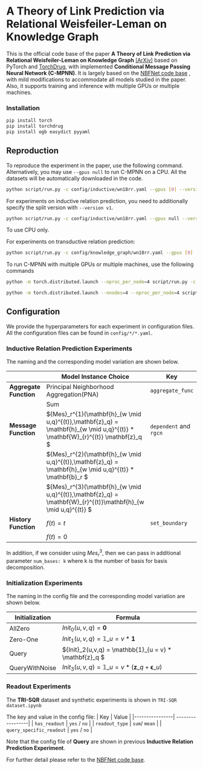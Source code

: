 # A Theory of Link Prediction via Relational Weisfeiler-Leman on Knowledge Graph #

This is the official code base of the paper **A Theory of Link Prediction via Relational Weisfeiler-Leman on Knowledge Graph** [(ArXiv)](https://arxiv.org/abs/2302.02209) based on PyTorch and [TorchDrug], with implemented **Conditional Message Passing Neural Network (C-MPNN)**. It is largely based on the [NBFNet code base](https://github.com/DeepGraphLearning/NBFNet) , with mild modifications to accommodate all models studied in the paper.  Also, it supports training and inference with multiple GPUs or multiple machines. 

[TorchDrug]: https://github.com/DeepGraphLearning/torchdrug

### Installation ###

```bash
pip install torch
pip install torchdrug
pip install ogb easydict pyyaml
```

## Reproduction ##

To reproduce the experiment in the paper, use the following command. Alternatively, you
may use `--gpus null` to run C-MPNN on a CPU. All the datasets will be automatically
downloaded in the code.

```bash
python script/run.py -c config/inductive/wn18rr.yaml --gpus [0] --version v1
```
For experiments on inductive relation prediction, you need to additionally specify
the split version with `--version v1`.

```bash
python script/run.py -c config/inductive/wn18rr.yaml --gpus null --version v1
```
To use CPU only.

For experiments on transductive relation prediction:
```bash
python script/run.py -c config/knowledge_graph/wn18rr.yaml --gpus [0] 
```
To run C-MPNN with multiple GPUs or multiple machines, use the following commands

```bash
python -m torch.distributed.launch --nproc_per_node=4 script/run.py -c config/inductive/wn18rr.yaml --gpus [0,1,2,3]
```

```bash
python -m torch.distributed.launch --nnodes=4 --nproc_per_node=4 script/run.py -c config/inductive/wn18rr.yaml --gpus [0,1,2,3,0,1,2,3,0,1,2,3,0,1,2,3]
```

## Configuration ##
We provide the hyperparameters for each experiment in configuration files.
All the configuration files can be found in `config/*/*.yaml`.

### Inductive Relation Prediction Experiments ###
The naming and the corresponding model variation are shown below. 

|                    | Model Instance Choice                                                                    |  Key      | Value | 
|--------------------|---------------------------------------------------------------------------------|-------|-------|
| **Aggregate Function** | Principal Neighborhood Aggregation(PNA)                                                                             | `aggregate_func`| `pna`|
|                    | Sum                                                                             |  | `sum` |
| **Message Function**   |  ${Mes}_r^{1}(\mathbf{h}\_{w \mid u,q}^{(t)},\mathbf{z}\_q) =  \mathbf{h}\_{w \mid u,q}^{(t)} * \mathbf{W}\_{r}^{(t)} \mathbf{z}\_q $ |  `dependent` and `rgcn`    | `(yes,no)` |
|                    | ${Mes}_r^{2}(\mathbf{h}\_{w \mid u,q}^{(t)},\mathbf{z}\_q) = \mathbf{h}\_{w \mid u,q}^{(t)} * \mathbf{b}\_r $              | |`(no,no)`|
|                    | ${Mes}_r^{3}(\mathbf{h}\_{w \mid u,q}^{(t)},\mathbf{z}\_q) = \mathbf{W}\_{r}^{(t)}\mathbf{h}\_{w \mid u,q}^{(t)} $         |  |`(_,yes)`|                 
| **History Function**   | $f(t) = t$                                                                       | `set_boundary` | `no`|
|                    | $f(t) = 0$                                                                        |  | `yes`|

In addition, if we consider using ${Mes}_r^3$, then we can pass in additional parameter `num_bases: k` where k is the number of basis for basis decomposition. 


### Initialization Experiments ###

The naming in the config file and the corresponding model variation are shown below.

| Initialization  | Formula                                                                   | 
|----------------|---------------------------------------------------------------------------|
| AllZero        | ${Init}_0(u,v,q) = \mathbf{0}$                                            | 
| Zero-One       | ${Init}_1(u,v,q) = \mathbb{1}\_{u = v} * \mathbf{1}$                       | 
| Query          | ${Init}_2(u,v,q) = \mathbb{1}\_{u = v} * \mathbf{z}\_q $                           |               
| QueryWithNoise | ${Init}_3(u,v,q)  = \mathbb{1}\_{u = v} * (\mathbf{z}\_q + \mathbf{\epsilon}\_{u})$ | 

### Readout Experiments ###

The **TRI-SQR** dataset and synthetic experiments is shown in `TRI-SQR dataset.ipynb`

The key and value in the config file:
| Key |  Value |
|----------------| -----------------|
| `has_readout`        | `yes` / `no`   | 
| `readout_type`     | `sum`/ `mean`                   | 
| `query_specific_readout`         | `yes` / `no`                          |    


Note that the config file of **Query** are shown in previous **Inductive Relation Prediction Experiment**.

For further detail please refer to the [NBFNet code base](https://github.com/DeepGraphLearning/NBFNet). 
